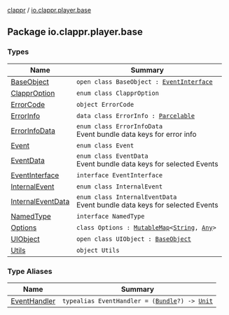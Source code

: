 [clappr](../index.md) / [io.clappr.player.base](./index.md)

## Package io.clappr.player.base

### Types

| Name | Summary |
|---|---|
| [BaseObject](-base-object/index.md) | `open class BaseObject : `[`EventInterface`](-event-interface/index.md) |
| [ClapprOption](-clappr-option/index.md) | `enum class ClapprOption` |
| [ErrorCode](-error-code/index.md) | `object ErrorCode` |
| [ErrorInfo](-error-info/index.md) | `data class ErrorInfo : `[`Parcelable`](https://developer.android.com/reference/android/os/Parcelable.html) |
| [ErrorInfoData](-error-info-data/index.md) | `enum class ErrorInfoData`<br>Event bundle data keys for error info |
| [Event](-event/index.md) | `enum class Event` |
| [EventData](-event-data/index.md) | `enum class EventData`<br>Event bundle data keys for selected Events |
| [EventInterface](-event-interface/index.md) | `interface EventInterface` |
| [InternalEvent](-internal-event/index.md) | `enum class InternalEvent` |
| [InternalEventData](-internal-event-data/index.md) | `enum class InternalEventData`<br>Event bundle data keys for selected Events |
| [NamedType](-named-type/index.md) | `interface NamedType` |
| [Options](-options/index.md) | `class Options : `[`MutableMap`](https://kotlinlang.org/api/latest/jvm/stdlib/kotlin.collections/-mutable-map/index.html)`<`[`String`](https://kotlinlang.org/api/latest/jvm/stdlib/kotlin/-string/index.html)`, `[`Any`](https://kotlinlang.org/api/latest/jvm/stdlib/kotlin/-any/index.html)`>` |
| [UIObject](-u-i-object/index.md) | `open class UIObject : `[`BaseObject`](-base-object/index.md) |
| [Utils](-utils/index.md) | `object Utils` |

### Type Aliases

| Name | Summary |
|---|---|
| [EventHandler](-event-handler.md) | `typealias EventHandler = (`[`Bundle`](https://developer.android.com/reference/android/os/Bundle.html)`?) -> `[`Unit`](https://kotlinlang.org/api/latest/jvm/stdlib/kotlin/-unit/index.html) |
